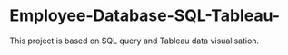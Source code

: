 # Employee-Database-SQL-Tableau-
This project is based on SQL query and Tableau data visualisation.
